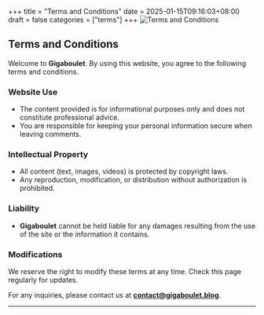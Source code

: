 +++
title = "Terms and Conditions"
date = 2025-01-15T09:16:03+08:00
draft = false
categories = ["terms"]
+++
![Terms and Conditions](/images/terms.jpeg)
## Terms and Conditions

Welcome to **Gigaboulet**. By using this website, you agree to the following terms and conditions.

### Website Use
- The content provided is for informational purposes only and does not constitute professional advice.
- You are responsible for keeping your personal information secure when leaving comments.

### Intellectual Property
- All content (text, images, videos) is protected by copyright laws.
- Any reproduction, modification, or distribution without authorization is prohibited.

### Liability
- **Gigaboulet** cannot be held liable for any damages resulting from the use of the site or the information it contains.

### Modifications
We reserve the right to modify these terms at any time. Check this page regularly for updates.

For any inquiries, please contact us at **contact@gigaboulet.blog**.

---
